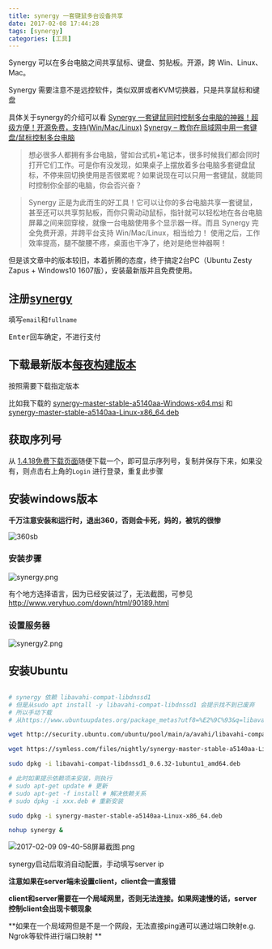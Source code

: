 ```yaml
---
title: synergy 一套键鼠多台设备共享
date: 2017-02-08 17:44:28
tags: [synergy]
categories: [工具]
---
```

Synergy 可以在多台电脑之间共享鼠标、键盘、剪贴板。开源，跨 Win、Linux、Mac。

<!-- more -->

Synergy 需要注意不是远控软件，类似双屏或者KVM切换器，只是共享鼠标和键盘

具体关于synergy的介绍可以看 [Synergy 一套键鼠同时控制多台电脑的神器！超级方便！开源免费，支持\(Win/Mac/Linux\)](http://www.iplaysoft.com/synergy.html) [Synergy – 教你在局域网中用一套键盘/鼠标控制多台电脑](http://www.appinn.com/synergy/)

>想必很多人都拥有多台电脑，譬如台式机+笔记本，很多时候我们都会同时打开它们工作。可是你有没发现，如果桌子上摆放着多台电脑多套键盘鼠标，不停来回切换使用是否很累呢？如果说现在可以只用一套键鼠，就能同时控制你全部的电脑，你会否兴奋？

>Synergy 正是为此而生的好工具！它可以让你的多台电脑共享一套键鼠，甚至还可以共享剪贴板，而你只需动动鼠标，指针就可以轻松地在各台电脑屏幕之间来回穿梭，就像一台电脑使用多个显示器一样。而且 Synergy 完全免费开源，并跨平台支持 Win/Mac/Linux，相当给力！ 使用之后，工作效率提高，腿不酸腰不疼，桌面也干净了，绝对是绝世神器啊！

但是该文章中的版本较旧，本着折腾的态度，终于搞定2台PC（Ubuntu Zesty Zapus + Windows10 1607版），安装最新版并且免费使用。


## 注册[synergy](https://symless.com/synergy/#get-synergy)

填写`email`和`fullname`

<kbd>Enter</kbd>回车确定，不进行支付

## 下载最新版本[每夜构建版本](https://symless.com/nightly)

按照需要下载指定版本

比如我下载的 [synergy-master-stable-a5140aa-Windows-x64.msi](https://symless.com/files/nightly/synergy-master-stable-a5140aa-Windows-x64.msi) 和 [synergy-master-stable-a5140aa-Linux-x86_64.deb](https://symless.com/files/nightly/synergy-master-stable-a5140aa-Linux-x86_64.deb)

## 获取序列号

从 [1.4.18免费下载页面](http://symless.com/download/free/)随便下载一个，即可显示序列号，复制并保存下来，如果没有，则点击右上角的`Login` 进行登录，重复此步骤

## 安装windows版本

**千万注意安装和运行时，退出360，否则会卡死，妈的，被坑的很惨**

![360sb](https://ooo.0o0.ooo/2017/02/09/589bcf5446e43.png)

### 安装步骤

![synergy.png](https://ooo.0o0.ooo/2017/02/08/589af1a1280b0.png)

有个地方选择语言，因为已经安装过了，无法截图，可参见 http://www.veryhuo.com/down/html/90189.html

### 设置服务器

![synergy2.png](https://ooo.0o0.ooo/2017/02/08/589af40123cb3.png)

## 安装Ubuntu

```bash

# synergy 依赖 libavahi-compat-libdnssd1
# 但是从sudo apt install -y libavahi-compat-libdnssd1 会提示找不到已废弃
# 所以手动下载
# 从https://www.ubuntuupdates.org/package_metas?utf8=%E2%9C%93&q=libavahi-compat-libdnssd1 找最新的下载

wget http://security.ubuntu.com/ubuntu/pool/main/a/avahi/libavahi-compat-libdnssd1_0.6.32-1ubuntu1_amd64.deb #ubuntu 16.10 版本

wget https://symless.com/files/nightly/synergy-master-stable-a5140aa-Linux-x86_64.deb

sudo dpkg -i libavahi-compat-libdnssd1_0.6.32-1ubuntu1_amd64.deb

# 此时如果提示依赖项未安装，则执行
# sudo apt-get update # 更新
# sudo apt-get -f install # 解决依赖关系
# sudo dpkg -i xxx.deb # 重新安装

sudo dpkg -i synergy-master-stable-a5140aa-Linux-x86_64.deb

nohup synergy &
```

![2017-02-09 09-40-58屏幕截图.png](https://ooo.0o0.ooo/2017/02/09/589bcf5467e12.png)

synergy启动后取消自动配置，手动填写server ip

**注意如果在server端未设置client，client会一直报错**


**client和server需要在一个局域网里，否则无法连接。如果网速慢的话，server控制client会出现卡顿现象**

**如果在一个局域网但是不是一个网段，无法直接ping通可以通过端口映射e.g.  Ngrok等软件进行端口映射 **